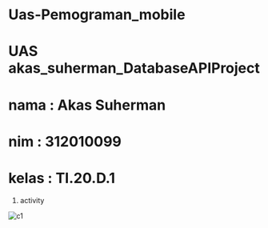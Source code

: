 # Uas-Pemograman_mobile
# UAS akas_suherman_DatabaseAPIProject
# nama : Akas Suherman
# nim : 312010099
# kelas : TI.20.D.1

1. activity

   
![c1](https://github.com/akass25/Uas-Pemograman_mobile/assets/102292839/416daf51-f5e8-46d4-8ab3-f7c0f48dcbd6)

